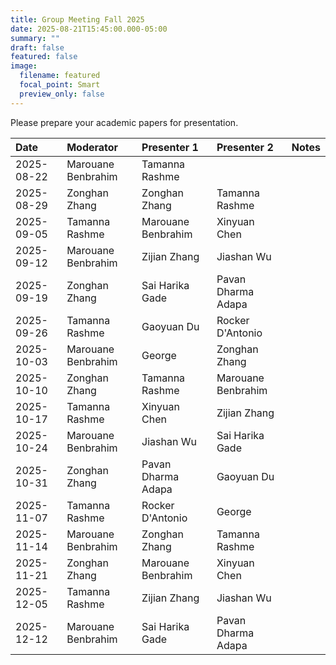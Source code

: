 ```yaml
---
title: Group Meeting Fall 2025
date: 2025-08-21T15:45:00.000-05:00
summary: ""
draft: false
featured: false
image:
  filename: featured
  focal_point: Smart
  preview_only: false
---
```

Please prepare your academic papers for presentation.


| Date       | Moderator          | Presenter 1        | Presenter 2        | Notes   |
|:-----------|:-------------------|:-------------------|:-------------------|:--------|
| 2025-08-22 | Marouane Benbrahim      | Tamanna Rashme  |   |         |
| 2025-08-29 | Zonghan Zhang      | Zonghan Zhang      | Tamanna Rashme     |         |
| 2025-09-05 | Tamanna Rashme     | Marouane Benbrahim | Xinyuan Chen       |         |
| 2025-09-12 | Marouane Benbrahim | Zijian Zhang       | Jiashan Wu         |         |
| 2025-09-19 | Zonghan Zhang      | Sai Harika Gade    | Pavan Dharma Adapa |         |
| 2025-09-26 | Tamanna Rashme     | Gaoyuan Du         | Rocker D'Antonio   |         |
| 2025-10-03 | Marouane Benbrahim | George             | Zonghan Zhang      |         |
| 2025-10-10 | Zonghan Zhang      | Tamanna Rashme     | Marouane Benbrahim |         |
| 2025-10-17 | Tamanna Rashme     | Xinyuan Chen       | Zijian Zhang       |         |
| 2025-10-24 | Marouane Benbrahim | Jiashan Wu         | Sai Harika Gade    |         |
| 2025-10-31 | Zonghan Zhang      | Pavan Dharma Adapa | Gaoyuan Du         |         |
| 2025-11-07 | Tamanna Rashme     | Rocker D'Antonio   | George             |         |
| 2025-11-14 | Marouane Benbrahim | Zonghan Zhang      | Tamanna Rashme     |         |
| 2025-11-21 | Zonghan Zhang      | Marouane Benbrahim | Xinyuan Chen       |         |
| 2025-12-05 | Tamanna Rashme     | Zijian Zhang       | Jiashan Wu         |         |
| 2025-12-12 | Marouane Benbrahim | Sai Harika Gade    | Pavan Dharma Adapa |         |
